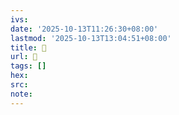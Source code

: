 ```yaml
---
ivs:
date: '2025-10-13T11:26:30+08:00'
lastmod: '2025-10-13T13:04:51+08:00'
title: 󰑆
url: 󰑆
tags: []
hex: 
src:
note:
---
```

